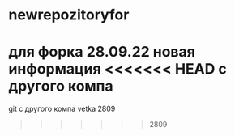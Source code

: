 # newrepozitoryfor
для форка 28.09.22
новая информация
<<<<<<< HEAD
с другого компа
=======
git с другого компа
vetka 2809
>>>>>>> 2809
